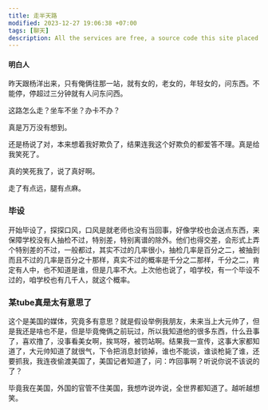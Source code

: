```yaml
---
title: 走半天路
modified: 2023-12-27 19:06:38 +07:00
tags: [聊天]
description: All the services are free, a source code this site placed on github repository and intergration with netlify service, another service that you can use is github page for hosting your own static site.
---
```


####  明白人

昨天跟杨洋出来，只有俺俩往那一站，就有女的，老女的，年轻女的，问东西。不能停，停超过三分钟就有人问东问西。

这路怎么走？坐车不坐？办卡不办？

真是万万没有想到。

还是杨说了对，本来想着我好欺负了，结果连我这个好欺负的都爱答不理。真是给我笑死了。

真的笑死我了，说了真好啊。

走了有点远，腿有点麻。

### 毕设

开始毕设了，探探口风，口风是就老师也没有当回事，好像学校也会送点东西，来保障学校没有人抽检不过，特别差，特别离谱的除外。他们也得交差，会形式上弄个特别差的不过，一般都过，其实不过的几率很小，抽检几率是百分之二，被抽到而且不过的几率是百分之十那样，真实不过的概率是千分之二那样，千分之二，肯定有人中，也不知道是谁，但是几率不大。上次他也说了，咱学校，有一个毕设不过的，咱学校也有几千人，就这个概率。

### 某tube真是太有意思了

这个是美国的媒体，究竟多有意思？就是假设举例我朋友，未来当上大元帅了，但是我还是啥也不是，但是毕竟俺俩之前玩过，所以我知道他的很多东西，什么丑事了，喜欢撸了，没事看美女啊，挨骂呀，被罚站啊。结果我一宣传，这事大家都知道了，大元帅知道了就很气，下令把消息封锁掉，谁也不能谈，谁谈枪毙了谁，还要抓我，我连夜偷渡美国了，美国记者知道了，问：咋回事啊？听说你说不该说的了？

毕竟我在美国，外国的官管不住美国，我想咋说咋说，全世界都知道了。越听越想笑。





